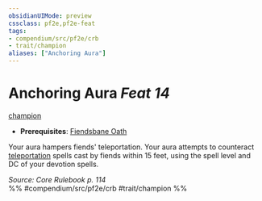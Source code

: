 ```yaml
---
obsidianUIMode: preview
cssclass: pf2e,pf2e-feat
tags:
- compendium/src/pf2e/crb
- trait/champion
aliases: ["Anchoring Aura"]
---
```

# Anchoring Aura  *Feat 14*  
[champion](/rules/traits/champion.md)  

- **Prerequisites**: [Fiendsbane Oath](/compendium/feats/fiendsbane-oath.md)

Your aura hampers fiends' teleportation. Your aura attempts to counteract [teleportation](/rules/traits/teleportation.md) spells cast by fiends within 15 feet, using the spell level and DC of your devotion spells.

*Source: Core Rulebook p. 114*  
%% #compendium/src/pf2e/crb #trait/champion %%
